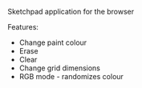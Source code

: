 Sketchpad application for the browser

Features:
- Change paint colour
- Erase
- Clear
- Change grid dimensions
- RGB mode - randomizes colour
